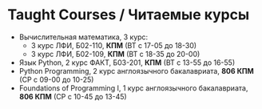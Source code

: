 # Taught Courses / Читаемые курсы
- Вычислительная математика, 3 курс:
  - 3 курс ЛФИ, Б02-110, **КПМ** (ВТ с 17-05 до 18-30)
  - 3 курс ЛФИ, Б02-109, **КПМ** (ВТ с 18-35 до 20-00)
- Язык Python, 2 курс ФАКТ, Б03-201, **КПМ** (ВТ с 13-55 до 16-55)
- Python Programming, 2 курс англоязычного бакалавриата, **806 КПМ** (СР с 09-00 до 10-25)
- Foundations of Programming I, 1 курс англоязычного бакалавриата, **806 КПМ** (СР с 10-45 до 13-45)
